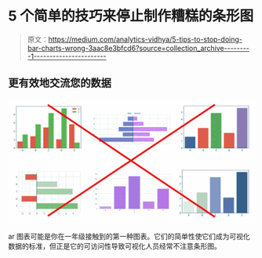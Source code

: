 # 5 个简单的技巧来停止制作糟糕的条形图

> 原文：<https://medium.com/analytics-vidhya/5-tips-to-stop-doing-bar-charts-wrong-3aac8e3bfcd6?source=collection_archive---------1----------------------->

## 更有效地交流您的数据

![](img/c046b7397e676ab14ebd27365fbd512e.png)

ar 图表可能是你在一年级接触到的第一种图表。它们的简单性使它们成为可视化数据的标准，但正是它的可访问性导致可视化人员经常不注意条形图。
